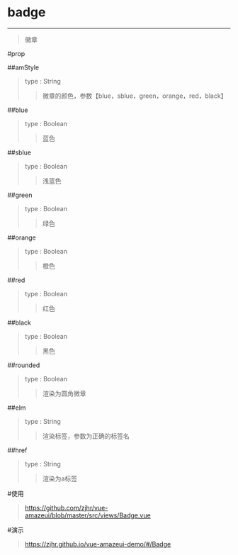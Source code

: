 # badge
---
>徽章

#prop

##amStyle
>type : String
>>微章的颜色，参数【blue，sblue，green，orange，red，black】

##blue
>type : Boolean
>>蓝色

##sblue
>type : Boolean
>>浅蓝色

##green
>type : Boolean
>>绿色

##orange
>type : Boolean
>>橙色

##red
>type : Boolean
>>红色

##black
>type : Boolean
>>黑色

##rounded
>type : Boolean
>>渲染为圆角微章

##elm
>type : String
>>渲染标签，参数为正确的标签名

##href
>type : String
>>渲染为a标签

#使用
><a>https://github.com/zjhr/vue-amazeui/blob/master/src/views/Badge.vue</a>

#演示
><a>https://zjhr.github.io/vue-amazeui-demo/#/Badge</a>
